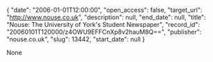 {
  "date": "2006-01-01T12:00:00", 
  "open_access": false, 
  "target_url": "http://www.nouse.co.uk", 
  "description": null, 
  "end_date": null, 
  "title": "Nouse: The University of York's Student Newspaper", 
  "record_id": "20060101T120000/z4OWU9EFFCnXp8v2hauM8Q==", 
  "publisher": "nouse.co.uk", 
  "slug": 13442, 
  "start_date": null
}

None